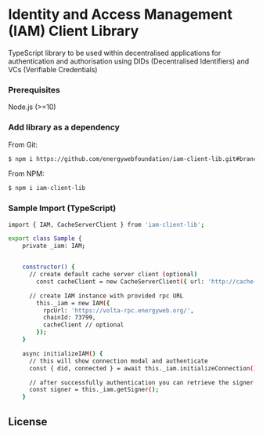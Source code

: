 # Identity and Access Management (IAM) Client Library
TypeScript library to be used within decentralised applications for authentication and authorisation using DIDs (Decentralised Identifiers) and VCs (Verifiable Credentials)

### Prerequisites

Node.js (>=10)

### Add library as a dependency

From Git:

```sh
$ npm i https://github.com/energywebfoundation/iam-client-lib.git#branch_name
```

From NPM:

```sh
$ npm i iam-client-lib
```

### Sample Import (TypeScript)
```sh
import { IAM, CacheServerClient } from 'iam-client-lib';

export class Sample {
    private _iam: IAM;


    constructor() {
      // create default cache server client (optional)
        const cacheClient = new CacheServerClient({ url: 'http://cache-server.com'})

      // create IAM instance with provided rpc URL
        this._iam = new IAM({
          rpcUrl: 'https://volta-rpc.energyweb.org/',
          chainId: 73799,
          cacheClient // optional
        });
    }

    async initializeIAM() {
      // this will show connection modal and authenticate
      const { did, connected } = await this._iam.initializeConnection();

      // after successfully authentication you can retrieve the signer
      const signer = this._iam.getSigner();
    }

```

## License
